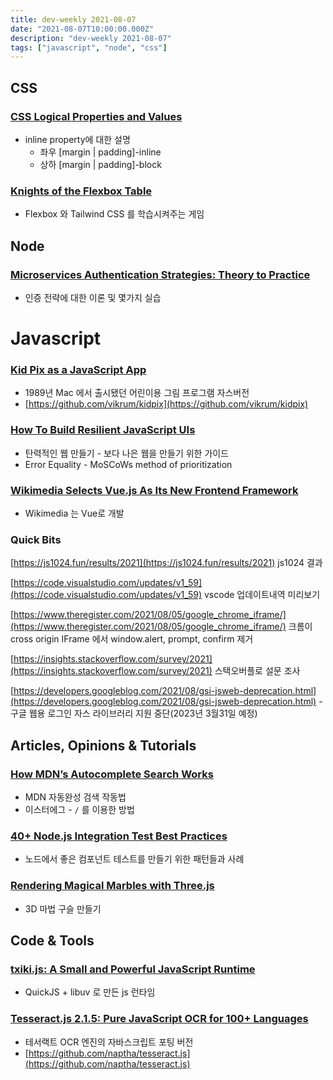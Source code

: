 ```yaml
---
title: dev-weekly 2021-08-07
date: "2021-08-07T10:00:00.000Z"
description: "dev-weekly 2021-08-07"
tags: ["javascript", "node", "css"]
---
```


## CSS

### **[CSS Logical Properties and Values](https://css-tricks.com/css-logical-properties-and-values)**

- inline property에 대한 설명
    - 좌우 [margin | padding]-inline
    - 상하 [margin | padding]-block

### **[Knights of the Flexbox Table](https://knightsoftheflexboxtable.com/)**

- Flexbox 와 Tailwind CSS 를 학습시켜주는 게임

## Node

### **[Microservices Authentication Strategies: Theory to Practice](https://www.aspecto.io/blog/microservices-authentication-strategies-theory-to-practice/)**

- 인증 전략에 대한 이론 및 몇가지 실습

# Javascript

### **[Kid Pix as a JavaScript App](https://kidpix.app/)**

- 1989년 Mac 에서 출시됐던 어린이용 그림 프로그램 자스버전
- [https://github.com/vikrum/kidpix](https://github.com/vikrum/kidpix)

### **[How To Build Resilient JavaScript UIs](https://www.smashingmagazine.com/2021/08/build-resilient-javascript-ui/)**

- 탄력적인 웹 만들기 - 보다 나은 웹을 만들기 위한 가이드
- Error Equality - MoSCoWs method of prioritization

### **[Wikimedia Selects Vue.js As Its New Frontend Framework](https://lists.wikimedia.org/hyperkitty/list/wikitech-l@lists.wikimedia.org/thread/SOZREBYR36PUNFZXMIUBVAIOQI4N7PDU/)**

- Wikimedia 는 Vue로 개발

### **Quick Bits**

[https://js1024.fun/results/2021](https://js1024.fun/results/2021) js1024 결과

[https://code.visualstudio.com/updates/v1_59](https://code.visualstudio.com/updates/v1_59) vscode 업데이트내역 미리보기

[https://www.theregister.com/2021/08/05/google_chrome_iframe/](https://www.theregister.com/2021/08/05/google_chrome_iframe/) 크롬이 cross origin IFrame 에서 window.alert, prompt, confirm 제거

[https://insights.stackoverflow.com/survey/2021](https://insights.stackoverflow.com/survey/2021) 스택오버플로 설문 조사

[https://developers.googleblog.com/2021/08/gsi-jsweb-deprecation.html](https://developers.googleblog.com/2021/08/gsi-jsweb-deprecation.html) - 구글 웹용 로그인 자스 라이브러리 지원 중단(2023년 3월31일 예정)

## Articles, Opinions & Tutorials

### **[How MDN’s Autocomplete Search Works](https://hacks.mozilla.org/2021/08/mdns-autocomplete-search/)**

- MDN 자동완성 검색 작동법
- 이스터에그 - `/` 를 이용한 방법

### **[40+ Node.js Integration Test Best Practices](https://github.com/testjavascript/nodejs-integration-tests-best-practices)**

- 노드에서 좋은 컴포넌트 테스트를 만들기 위한 패턴들과 사례

### **[Rendering Magical Marbles with Three.js](https://tympanus.net/codrops/2021/08/02/magical-marbles-in-three-js/)**

- 3D 마법 구슬 만들기

## Code & Tools

### **[txiki.js: A Small and Powerful JavaScript Runtime](https://github.com/saghul/txiki.js)**

- QuickJS + libuv 로 만든 js 런타임

### **[Tesseract.js 2.1.5: Pure JavaScript OCR for 100+ Languages](https://tesseract.projectnaptha.com/)**

- 테서랙트 OCR 엔진의 자바스크립트 포팅 버전
- [https://github.com/naptha/tesseract.js](https://github.com/naptha/tesseract.js)